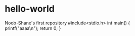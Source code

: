 # hello-world
Noob-Shane's first repository
#include<stdio.h>
int main()
{
  printf("aaaa\n");
  return 0;
}
